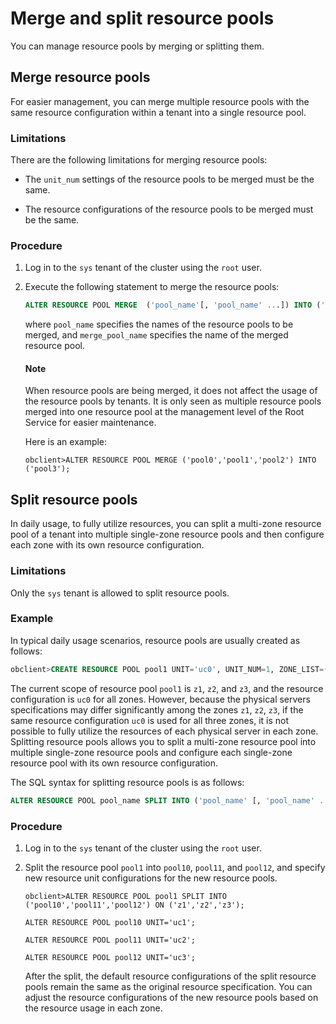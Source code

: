 # Merge and split resource pools

You can manage resource pools by merging or splitting them.

## Merge resource pools

For easier management, you can merge multiple resource pools with the same resource configuration within a tenant into a single resource pool.

### Limitations

There are the following limitations for merging resource pools:

* The `unit_num` settings of the resource pools to be merged must be the same.

* The resource configurations of the resource pools to be merged must be the same.

### Procedure

1. Log in to the `sys` tenant of the cluster using the `root` user.

2. Execute the following statement to merge the resource pools:

   ```sql
   ALTER RESOURCE POOL MERGE  ('pool_name'[, 'pool_name' ...]) INTO ('merge_pool_name')
   ```

   where `pool_name` specifies the names of the resource pools to be merged, and `merge_pool_name` specifies the name of the merged resource pool.

   <main id="notice" type='explain'>
   <h4>Note</h4>
   <p>When resource pools are being merged, it does not affect the usage of the resource pools by tenants. It is only seen as multiple resource pools merged into one resource pool at the management level of the Root Service for easier maintenance. </p>
   </main>

   Here is an example:

   ```shell
   obclient>ALTER RESOURCE POOL MERGE ('pool0','pool1','pool2') INTO ('pool3');
   ```

## Split resource pools

In daily usage, to fully utilize resources, you can split a multi-zone resource pool of a tenant into multiple single-zone resource pools and then configure each zone with its own resource configuration.

### Limitations

Only the `sys` tenant is allowed to split resource pools.

### Example

In typical daily usage scenarios, resource pools are usually created as follows:

```sql
obclient>CREATE RESOURCE POOL pool1 UNIT='uc0', UNIT_NUM=1, ZONE_LIST=('z1','z2','z3');
```
The current scope of resource pool `pool1` is `z1`, `z2`, and `z3`, and the resource configuration is `uc0` for all zones. However, because the physical servers specifications may differ significantly among the zones `z1`, `z2`, `z3`, if the same resource configuration `uc0` is used for all three zones, it is not possible to fully utilize the resources of each physical server in each zone. Splitting resource pools allows you to split a multi-zone resource pool into multiple single-zone resource pools and configure each single-zone resource pool with its own resource configuration.

The SQL syntax for splitting resource pools is as follows:

```sql
ALTER RESOURCE POOL pool_name SPLIT INTO ('pool_name' [, 'pool_name' ...]) ON ('zone' [, 'zone' ...])
```

### Procedure

1. Log in to the `sys` tenant of the cluster using the `root` user.

2. Split the resource pool `pool1` into `pool10`, `pool11`, and `pool12`, and specify new resource unit configurations for the new resource pools.

   ```shell
   obclient>ALTER RESOURCE POOL pool1 SPLIT INTO ('pool10','pool11','pool12') ON ('z1','z2','z3');

   ALTER RESOURCE POOL pool10 UNIT='uc1';

   ALTER RESOURCE POOL pool11 UNIT='uc2';

   ALTER RESOURCE POOL pool12 UNIT='uc3';
   ```

   After the split, the default resource configurations of the split resource pools remain the same as the original resource specification. You can adjust the resource configurations of the new resource pools based on the resource usage in each zone.
